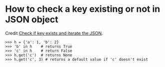 # How to check a key existing or not in JSON object
Credit [Check if key exists and iterate the JSON](https://stackoverflow.com/questions/24898797/check-if-key-exists-and-iterate-the-json-array-using-python/24898931).
```
>>> h = {'a': 1, 'b': 2}
>>> 'b' in h    # returns True
>>> 'c' in h    # return False
>>> h.get('c')  # returns None
>>> h.get('c', 3) # returns a default value if 'c' doesn't exist
```


